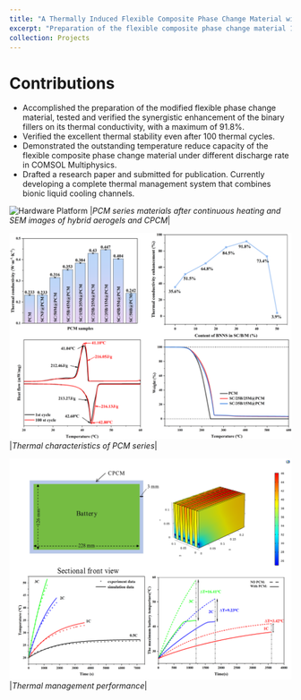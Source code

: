 ```yaml
---
title: "A Thermally Induced Flexible Composite Phase Change Material with Boron Nitride Nanosheets/carbon Nanotubes Modified Skeleton for Battery Thermal Management"
excerpt: "Preparation of the flexible composite phase change material 1<br/><img src='/images/Figure35.png'>"
collection: Projects
---
```

Contributions
======
* Accomplished the preparation of the modified flexible phase change material, tested and verified the synergistic enhancement of the binary fillers on its thermal conductivity, with a maximum of 91.8%.
* Verified the excellent thermal stability even after 100 thermal cycles.
* Demonstrated the outstanding temperature reduce capacity of the flexible composite phase change material under different discharge rate in COMSOL Multiphysics.
* Drafted a research paper and submitted for publication. Currently developing a complete thermal management system that combines bionic liquid cooling channels.

![Hardware Platform](/images/Figure31.png)
|*PCM series materials after continuous heating and SEM images of hybrid aerogels and CPCM*|

![Hardware Platform](/images/Figure32.png)
|*Thermal characteristics of PCM series*|

![Hardware Platform](/images/Figure33.png)
|*Thermal management performance*|
